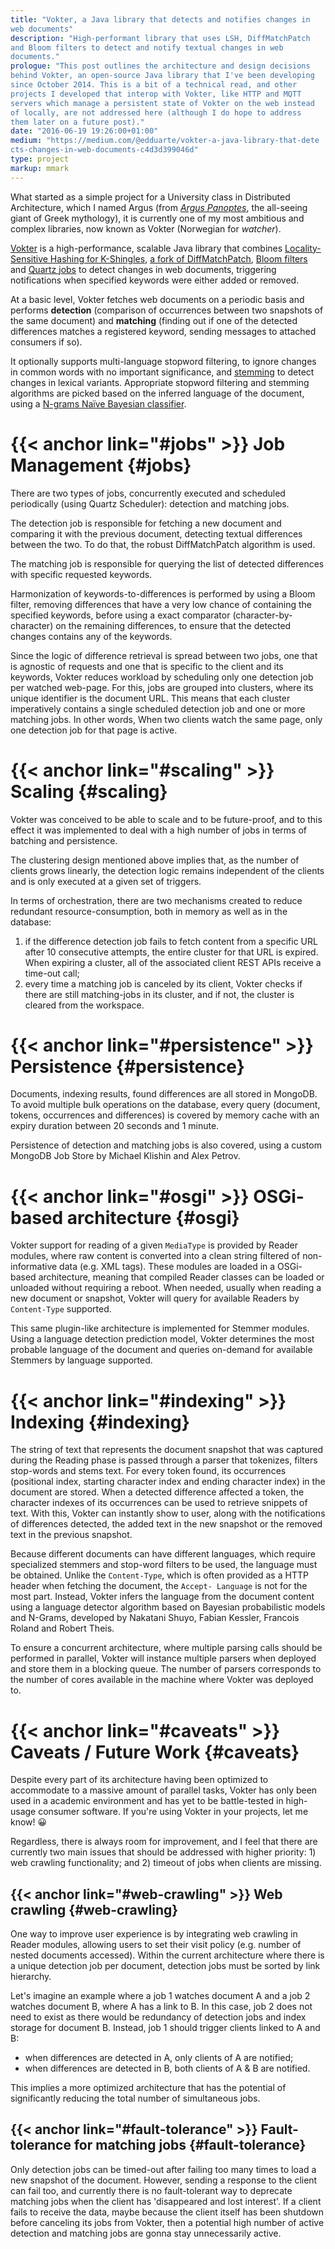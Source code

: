 ```yaml
---
title: "Vokter, a Java library that detects and notifies changes in
web documents"
description: "High-performant library that uses LSH, DiffMatchPatch
and Bloom filters to detect and notify textual changes in web
documents."
prologue: "This post outlines the architecture and design decisions
behind Vokter, an open-source Java library that I've been developing
since October 2014. This is a bit of a technical read, and other
projects I developed that interop with Vokter, like HTTP and MQTT
servers which manage a persistent state of Vokter on the web instead
of locally, are not addressed here (although I do hope to address
them later on a future post)."
date: "2016-06-19 19:26:00+01:00"
medium: "https://medium.com/@edduarte/vokter-a-java-library-that-dete
cts-changes-in-web-documents-c4d3d399046d"
type: project
markup: mmark
---
```


What started as a simple project for a University class in
Distributed Architecture, which I named Argus (from [*Argus
Panoptes*](https://en.wikipedia.org/wiki/Argus_Panoptes), the
all-seeing giant of Greek mythology), it is currently one of my most
ambitious and complex libraries, now known as Vokter (Norwegian for
*watcher*).

[Vokter](https://github.com/vokter/vokter) is a high-performance,
scalable Java library that combines [Locality-Sensitive Hashing for
K-Shingles](https://github.com/edduarte/near-neighbor-search), [a
fork of
DiffMatchPatch](https://github.com/edduarte/indexed-diff-match-patch),
[Bloom
filters](https://github.com/google/guava/wiki/HashingExplained#bloomfilter)
and [Quartz jobs](http://www.quartz-scheduler.org) to detect changes
in web documents, triggering notifications when specified keywords
were either added or removed.

At a basic level, Vokter fetches web documents on a periodic basis
and performs **detection** (comparison of occurrences between two
snapshots of the same document) and **matching** (finding out if one
of the detected differences matches a registered keyword, sending
messages to attached consumers if so).

It optionally supports multi-language stopword filtering, to ignore
changes in common words with no important significance, and
[stemming](http://snowball.tartarus.org/) to detect changes in
lexical variants. Appropriate stopword filtering and stemming
algorithms are picked based on the inferred language of the document,
using a [N-grams Naïve Bayesian
classifier](https://github.com/optimaize/language-detector).

# {{< anchor link="#jobs" >}} Job Management {#jobs}

There are two types of jobs, concurrently executed and scheduled
periodically (using Quartz Scheduler): detection and matching jobs.

The detection job is responsible for fetching a new document and
comparing it with the previous document, detecting textual
differences between the two. To do that, the robust DiffMatchPatch
algorithm is used.

The matching job is responsible for querying the list of detected
differences with specific requested keywords.

Harmonization of keywords-to-differences is performed by using a
Bloom filter, removing differences that have a very low chance of
containing the specified keywords, before using a exact comparator
(character-by-character) on the remaining differences, to ensure that
the detected changes contains any of the keywords.

Since the logic of difference retrieval is spread between two jobs,
one that is agnostic of requests and one that is specific to the
client and its keywords, Vokter reduces workload by scheduling only
one detection job per watched web-page. For this, jobs are grouped
into clusters, where its unique identifier is the document URL. This
means that each cluster imperatively contains a single scheduled
detection job and one or more matching jobs. In other words, When two
clients watch the same page, only one detection job for that page is
active.

# {{< anchor link="#scaling" >}} Scaling {#scaling}

Vokter was conceived to be able to scale and to be future-proof, and
to this effect it was implemented to deal with a high number of jobs
in terms of batching and persistence.

The clustering design mentioned above implies that, as the number of
clients grows linearly, the detection logic remains independent of
the clients and is only executed at a given set of triggers.

In terms of orchestration, there are two mechanisms created to reduce
redundant resource-consumption, both in memory as well as in the
database:

1. if the difference detection job fails to fetch content from a
   specific URL after 10 consecutive attempts, the entire cluster for
   that URL is expired. When expiring a cluster, all of the
   associated client REST APIs receive a time-out call;
2. every time a matching job is canceled by its client, Vokter checks
   if there are still matching-jobs in its cluster, and if not, the
   cluster is cleared from the workspace.

# {{< anchor link="#persistence" >}} Persistence {#persistence}

Documents, indexing results, found differences are all stored in
MongoDB. To avoid multiple bulk operations on the database, every
query (document, tokens, occurrences and differences) is covered by
memory cache with an expiry duration between 20 seconds and 1 minute.

Persistence of detection and matching jobs is also covered, using a
custom MongoDB Job Store by Michael Klishin and Alex Petrov.

# {{< anchor link="#osgi" >}} OSGi-based architecture {#osgi}

Vokter support for reading of a given ``MediaType`` is provided by
Reader modules, where raw content is converted into a clean string
filtered of non- informative data (e.g. XML tags). These modules are
loaded in a OSGi-based architecture, meaning that compiled Reader
classes can be loaded or unloaded without requiring a reboot. When
needed, usually when reading a new document or snapshot, Vokter will
query for available Readers by ``Content-Type`` supported.

This same plugin-like architecture is implemented for Stemmer
modules. Using a language detection prediction model, Vokter
determines the most probable language of the document and queries
on-demand for available Stemmers by language supported.

# {{< anchor link="#indexing" >}} Indexing {#indexing}

The string of text that represents the document snapshot that was
captured during the Reading phase is passed through a parser that
tokenizes, filters stop-words and stems text. For every token found,
its occurrences (positional index, starting character index and
ending character index) in the document are stored. When a detected
difference affected a token, the character indexes of its occurrences
can be used to retrieve snippets of text. With this, Vokter can
instantly show to user, along with the notifications of differences
detected, the added text in the new snapshot or the removed text in
the previous snapshot.

Because different documents can have different languages, which
require specialized stemmers and stop-word filters to be used, the
language must be obtained. Unlike the ``Content-Type``, which is
often provided as a HTTP header when fetching the document, the
``Accept- Language`` is not for the most part. Instead, Vokter infers
the language from the document content using a language detector
algorithm based on Bayesian probabilistic models and N-Grams,
developed by Nakatani Shuyo, Fabian Kessler, Francois Roland and
Robert Theis.

To ensure a concurrent architecture, where multiple parsing calls
should be performed in parallel, Vokter will instance multiple
parsers when deployed and store them in a blocking queue. The number
of parsers corresponds to the number of cores available in the
machine where Vokter was deployed to.

# {{< anchor link="#caveats" >}} Caveats / Future Work {#caveats}

Despite every part of its architecture having been optimized to
accommodate to a massive amount of parallel tasks, Vokter has only
been used in a academic environment and has yet to be battle-tested
in high-usage consumer software. If you're using Vokter in your
projects, let me know! 😀

Regardless, there is always room for improvement, and I feel that
there are currently two main issues that should be addressed with
higher priority: 1) web crawling functionality; and 2) timeout of
jobs when clients are missing.

## {{< anchor link="#web-crawling" >}} Web crawling {#web-crawling}

One way to improve user experience is by integrating web crawling in
Reader modules, allowing users to set their visit policy (e.g. number
of nested documents accessed). Within the current architecture where
there is a unique detection job per document, detection jobs must be
sorted by link hierarchy.

Let's imagine an example where a job 1 watches document A and a job 2
watches document B, where A has a link to B. In this case, job 2 does
not need to exist as there would be redundancy of detection jobs and
index storage for document B. Instead, job 1 should trigger clients
linked to A and B:

- when differences are detected in A, only clients of A are notified;
- when differences are detected in B, both clients of A & B are
  notified.

This implies a more optimized architecture that has the potential of
significantly reducing the total number of simultaneous jobs.

## {{< anchor link="#fault-tolerance" >}} Fault-tolerance for matching jobs {#fault-tolerance}

Only detection jobs can be timed-out after failing too many times to
load a new snapshot of the document. However, sending a response to
the client can fail too, and currently there is no fault-tolerant way
to deprecate matching jobs when the client has 'disappeared and lost
interest'. If a client fails to receive the data, maybe because the
client itself has been shutdown before canceling its jobs from
Vokter, then a potential high number of active detection and matching
jobs are gonna stay unnecessarily active.
